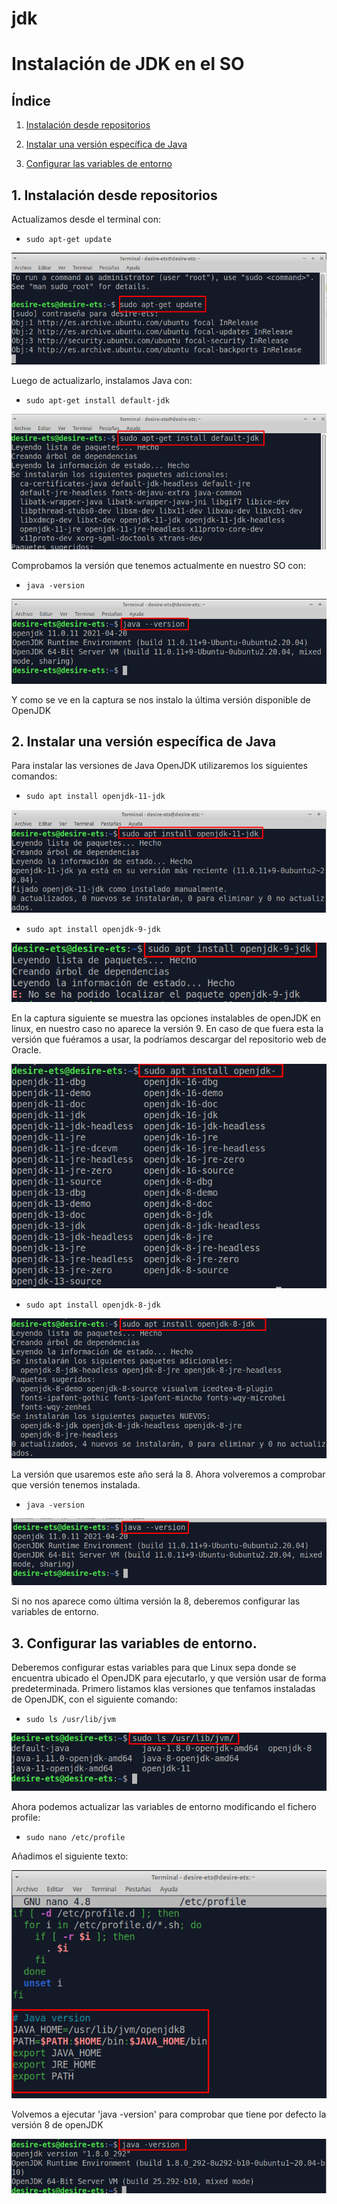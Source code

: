 # jdk

# Instalación de JDK en el SO

## Índice

1. [Instalación desde repositorios](#instalacion)

2. [Instalar una versión específica de Java](#instalar)

3. [Configurar las variables de entorno](#configurar)

## 1. Instalación desde repositorios <a name="instalacion"></a>


Actualizamos desde el terminal con:
- ```sudo apt-get update```

![](./capturas/Screenshot_2.png)

Luego de actualizarlo, instalamos Java con:
- `sudo apt-get install default-jdk`

![](./capturas/Screenshot_4.png)

Comprobamos la versión que tenemos actualmente en nuestro SO con:

- `java -version`


![](./capturas/Screenshot_5.png)

Y como se ve en la captura se nos instalo la última versión disponible de OpenJDK

## 2. Instalar una versión específica de Java <a name="instalar"></a>

Para instalar las versiones de Java OpenJDK utilizaremos los siguientes comandos:
- `sudo apt install openjdk-11-jdk`

![](./capturas/Screenshot_6.png)

- `sudo apt install openjdk-9-jdk`

![](./capturas/Screenshot_7.png)


En la captura siguiente se muestra las opciones instalables de openJDK en linux, en nuestro caso no aparece la versión 9. En caso de que fuera esta la versión que fuéramos a usar, la podríamos descargar del repositorio web de Oracle.

![](./capturas/1.png)

- `sudo apt install openjdk-8-jdk`

![](./capturas/Screenshot_8.png)

La versión que usaremos este año será la 8. Ahora volveremos a comprobar que versión tenemos instalada.
- `java -version`

![](./capturas/Screenshot_9.png)

Si no nos aparece como última versión la 8, deberemos configurar las variables de entorno.

## 3. Configurar las variables de entorno.<a name="configurar"></a>

Deberemos configurar estas variables para que Linux sepa donde se encuentra ubicado el OpenJDK para ejecutarlo, y que versión usar de forma predeterminada.
Primero listamos klas versiones que tenfamos instaladas de OpenJDK, con el siguiente comando:

- `sudo ls /usr/lib/jvm`

![](./capturas/2.png)

Ahora podemos actualizar las variables de entorno modificando el fichero profile:
- `sudo nano /etc/profile`

Añadimos el siguiente texto:

![](./capturas/3.png)


Volvemos a ejecutar 'java -version' para comprobar que tiene por defecto la versión 8 de openJDK

![](./capturas/4.png)
